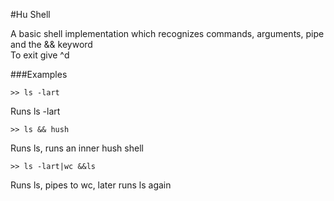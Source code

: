 #Hu Shell  

A basic shell implementation which recognizes commands, arguments, pipe and the && keyword  
To exit give ^d  

###Examples  

    >> ls -lart
Runs ls -lart

    >> ls && hush
Runs ls, runs an inner hush shell  

    >> ls -lart|wc &&ls
Runs ls, pipes to wc, later runs ls again
